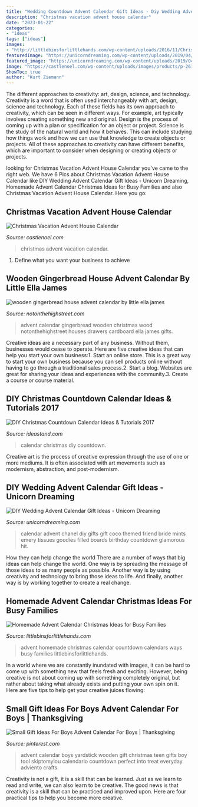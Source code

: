```yaml
---
title: "Wedding Countdown Advent Calendar Gift Ideas - Diy Wedding Advent Calendar Gift Ideas"
description: "Christmas vacation advent house calendar"
date: "2023-01-22"
categories:
- "ideas"
tags: ["ideas"]
images:
- "http://littlebinsforlittlehands.com/wp-content/uploads/2016/11/Christmas-Homemade-Advent-Calendars-and-Christmas-Countdown-Ideas-680x1020.jpg"
featuredImage: "https://unicorndreaming.com/wp-content/uploads/2019/04/Coco-Chanel-themed-wedding-advent-calendar.jpg"
featured_image: "https://unicorndreaming.com/wp-content/uploads/2019/04/Coco-Chanel-themed-wedding-advent-calendar.jpg"
image: "https://castlenoel.com/wp-content/uploads/images/products/p-26175-adventhouse_new_3__21577.1319070190.1280.1280.jpg"
ShowToc: true
author: "Kurt Ziemann"
---
```



The different approaches to creativity: art, design, science, and technology.
Creativity is a word that is often used interchangeably with art, design, science and technology. Each of these fields has its own approach to creativity, which can be seen in different ways. For example, art typically involves creating something new and original. Design is the process of coming up with a plan or specification for an object or project. Science is the study of the natural world and how it behaves. This can include studying how things work and how we can use that knowledge to create objects or projects. All of these approaches to creativity can have different benefits, which are important to consider when designing or creating objects or projects.

	

		
looking for Christmas Vacation Advent House Calendar you've came to the right web. We have 6 Pics about Christmas Vacation Advent House Calendar like DIY Wedding Advent Calendar Gift Ideas - Unicorn Dreaming, Homemade Advent Calendar Christmas Ideas for Busy Families and also Christmas Vacation Advent House Calendar. Here you go:
		
    
## Christmas Vacation Advent House Calendar

<img loading=lazy src="https://castlenoel.com/wp-content/uploads/images/products/p-26175-adventhouse_new_3__21577.1319070190.1280.1280.jpg" onerror="this.onerror=null;this.src='https://tse2.mm.bing.net/th?id=OIP.stcP9fa6Zs3GhOjQ9rZpdgAAAA&amp;pid=15.1';" alt="Christmas Vacation Advent House Calendar">

_Source: castlenoel.com_

>christmas advent vacation calendar. 

	

1. Define what you want your business to achieve 

    
## Wooden Gingerbread House Advent Calendar By Little Ella James

<img loading=lazy src="http://cdn.notonthehighstreet.com/system/product_images/images/001/404/690/original_gingerbread-house-advent-calendar.jpg" onerror="this.onerror=null;this.src='https://tse1.mm.bing.net/th?id=OIP.9qub2gad3moiNoIDEZeGuAHaHa&amp;pid=15.1';" alt="wooden gingerbread house advent calendar by little ella james">

_Source: notonthehighstreet.com_

>advent calendar gingerbread wooden christmas wood notonthehighstreet houses drawers cardboard ella james gifts. 

	

Creative ideas are a necessary part of any business. Without them, businesses would cease to operate. Here are five creative ideas that can help you start your own business:1. Start an online store. This is a great way to start your own business because you can sell products online without having to go through a traditional sales process.2. Start a blog. Websites are great for sharing your ideas and experiences with the community.3. Create a course or course material.

    
## DIY Christmas Countdown Calendar Ideas &amp; Tutorials 2017

<img loading=lazy src="https://ideastand.com/wp-content/uploads/2016/10/11-diy-christmas-countdown-calendar.jpg" onerror="this.onerror=null;this.src='https://tse2.mm.bing.net/th?id=OIP.HsEgy06KmhIQZbE8YsDKZAHaKr&amp;pid=15.1';" alt="DIY Christmas Countdown Calendar Ideas &amp; Tutorials 2017">

_Source: ideastand.com_

>calendar christmas diy countdown. 

	

Creative art is the process of creative expression through the use of one or more mediums. It is often associated with art movements such as modernism, abstraction, and post-modernism.

    
## DIY Wedding Advent Calendar Gift Ideas - Unicorn Dreaming

<img loading=lazy src="https://unicorndreaming.com/wp-content/uploads/2019/04/Coco-Chanel-themed-wedding-advent-calendar.jpg" onerror="this.onerror=null;this.src='https://tse1.mm.bing.net/th?id=OIP.xniE7au4bq-w7nUnsKwRlwHaJ4&amp;pid=15.1';" alt="DIY Wedding Advent Calendar Gift Ideas - Unicorn Dreaming">

_Source: unicorndreaming.com_

>calendar advent chanel diy gifts gift coco themed friend bride mints emery tissues goodies filled boards birthday countdown glamorous hit. 

	

How they can help change the world
There are a number of ways that big ideas can help change the world. One way is by spreading the message of those ideas to as many people as possible. Another way is by using creativity and technology to bring those ideas to life. And finally, another way is by working together to create a real change.

    
## Homemade Advent Calendar Christmas Ideas For Busy Families

<img loading=lazy src="http://littlebinsforlittlehands.com/wp-content/uploads/2016/11/Christmas-Homemade-Advent-Calendars-and-Christmas-Countdown-Ideas-680x1020.jpg" onerror="this.onerror=null;this.src='https://tse4.mm.bing.net/th?id=OIP.L3maD41LQe6gktnPUG3U4wHaLH&amp;pid=15.1';" alt="Homemade Advent Calendar Christmas Ideas for Busy Families">

_Source: littlebinsforlittlehands.com_

>advent homemade christmas calendar countdown calendars ways busy families littlebinsforlittlehands. 

	

In a world where we are constantly inundated with images, it can be hard to come up with something new that feels fresh and exciting. However, being creative is not about coming up with something completely original, but rather about taking what already exists and putting your own spin on it. Here are five tips to help get your creative juices flowing:

    
## Small Gift Ideas For Boys Advent Calendar For Boys | Thanksgiving

<img loading=lazy src="https://i.pinimg.com/originals/60/29/4f/60294f02722f4840ec6741ca5c892cc9.jpg" onerror="this.onerror=null;this.src='https://tse2.mm.bing.net/th?id=OIP.wUzSGSnLrrbj7gE1vlsDSAHaKh&amp;pid=15.1';" alt="Small Gift Ideas For Boys Advent Calendar For Boys | Thanksgiving">

_Source: pinterest.com_

>advent calendar boys yardstick wooden gift christmas teen gifts boy tool skiptomylou calendario countdown perfect into treat everyday adviento crafts. 

	

Creativity is not a gift, it is a skill that can be learned. Just as we learn to read and write, we can also learn to be creative. The good news is that creativity is a skill that can be practiced and improved upon. Here are four practical tips to help you become more creative.

